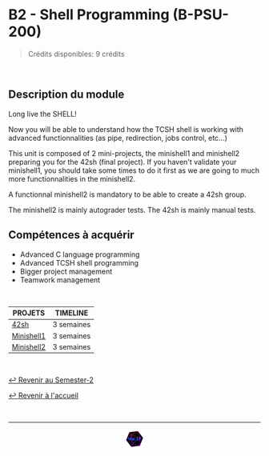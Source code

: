 # B2 - Shell Programming  (B-PSU-200)

> Crédits disponibles: 9 crédits
<br>

## Description du module
Long live the SHELL!

Now you will be able to understand how the TCSH shell is working with advanced functionnalities (as pipe, redirection, jobs control, etc...)

This unit is composed of 2 mini-projects, the minishell1 and minishell2 preparing you for the 42sh (final project).
If you haven't validate your minishell1, you should take some times to do it first as we are going to much more functionnalities in the minishell2.

A functionnal minishell2 is mandatory to be able to create a 42sh group.

The minishell2 is mainly autograder tests.
The 42sh is mainly manual tests.

## Compétences à acquérir
- Advanced C language programming
- Advanced TCSH shell programming
- Bigger project management
- Teamwork management
<br>


<table align="center">
    <thead>
        <tr>
            <th>PROJETS</th>
            <th>TIMELINE</th>
        </tr>
    </thead>
    <tbody>
        <tr>
            <td><a href="https://github.com/Studio-17/Epitech-Subjects/tree/main/Semester-2/B-PSU-200/42sh/">42sh</a></td>
            <td align="center">3 semaines</td>
        </tr>
        <tr>
            <td><a href="https://github.com/Studio-17/Epitech-Subjects/tree/main/Semester-2/B-PSU-200/Minishell1/">Minishell1</a></td>
            <td align="center">3 semaines</td>
        </tr>
        <tr>
            <td><a href="https://github.com/Studio-17/Epitech-Subjects/tree/main/Semester-2/B-PSU-200/Minishell2/">Minishell2</a></td>
            <td align="center">3 semaines</td>
        </tr>
    </tbody>
</table>
<br>

[↩️ Revenir au Semester-2](https://github.com/Studio-17/Epitech-Subjects/tree/main/Semester-2)

[↩️ Revenir à l'accueil](https://github.com/Studio-17/Epitech-Subjects)

<br>

---

<div align="center">

<a href="https://github.com/Studio-17" target="_blank"><img src="../../assets/voc17.gif" width="40"></a>

</div>